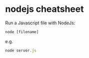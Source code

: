 # nodejs cheatsheet

Run a Javascript file with NodeJs:
```javascript
node [filename]
```
e.g.
```javascript
node server.js
```
